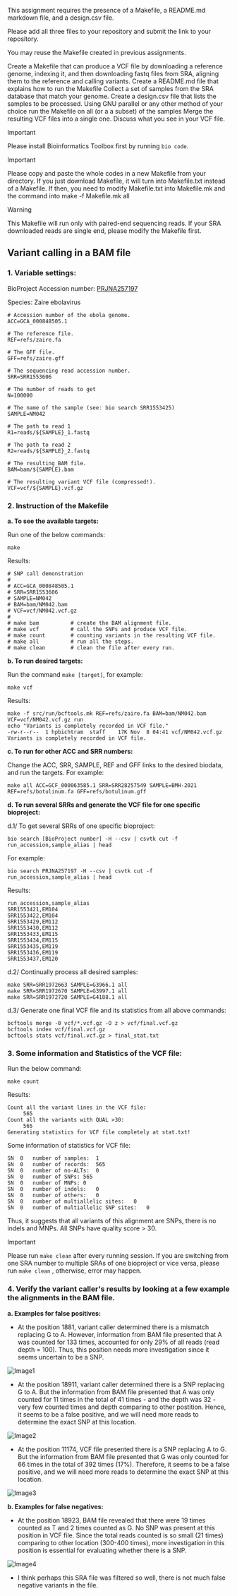 This assignment requires the presence of a Makefile, a README.md markdown file, and a design.csv file.

Please add all three files to your repository and submit the link to your repository.

You may reuse the Makefile created in previous assignments.

Create a Makefile that can produce a VCF file by downloading a reference genome, indexing it, and then downloading fastq files from SRA, aligning them to the reference and calling variants.
Create a README.md file that explains how to run the Makefile
Collect a set of samples from the SRA database that match your genome.
Create a design.csv file that lists the samples to be processed.
Using GNU parallel or any other method of your choice run the Makefile on all (or a a subset) of the samples
Merge the resulting VCF files into a single one.
Discuss what you see in your VCF file.

> [!IMPORTANT]  
> Please install Bioinformatics Toolbox first by running `bio code`.

> [!IMPORTANT]
> Please copy and paste the whole codes in a new Makefile from your directory. If you just download Makefile, it will turn into Makefile.txt instead of a Makefile. If then, you need to modify Makefile.txt into Makefile.mk and the command into make -f Makefile.mk all

> [!WARNING]  
> This Makefile will run only with paired-end sequencing reads. If your SRA downloaded reads are single end, please modify the Makefile first.

## Variant calling in a BAM file

### 1. Variable settings:

BioProject Accession number: [PRJNA257197](https://www.ncbi.nlm.nih.gov/bioproject/PRJNA257197/)

Species: Zaire ebolavirus

```
# Accession number of the ebola genome.
ACC=GCA_000848505.1

# The reference file.
REF=refs/zaire.fa

# The GFF file.
GFF=refs/zaire.gff

# The sequencing read accession number.
SRR=SRR1553606

# The number of reads to get
N=100000

# The name of the sample (see: bio search SRR1553425)
SAMPLE=NM042

# The path to read 1
R1=reads/${SAMPLE}_1.fastq

# The path to read 2
R2=reads/${SAMPLE}_2.fastq

# The resulting BAM file.
BAM=bam/${SAMPLE}.bam

# The resulting variant VCF file (compressed!).
VCF=vcf/${SAMPLE}.vcf.gz
```

### 2. Instruction of the Makefile

**a. To see the available targets:**

Run one of the below commands:

```
make
```

Results:

```
# SNP call demonstration
#
# ACC=GCA_000848505.1
# SRR=SRR1553606
# SAMPLE=NM042
# BAM=bam/NM042.bam
# VCF=vcf/NM042.vcf.gz
#
# make bam          # create the BAM alignment file.
# make vcf          # call the SNPs and produce VCF file.
# make count        # counting variants in the resulting VCF file.
# make all          # run all the steps.
# make clean        # clean the file after every run.
```

**b. To run desired targets:**

Run the command `make [target]`, for example:

```
make vcf
```

Results:

```
make -f src/run/bcftools.mk REF=refs/zaire.fa BAM=bam/NM042.bam VCF=vcf/NM042.vcf.gz run
echo "Variants is completely recorded in VCF file."
-rw-r--r--  1 hpbichtram  staff    17K Nov  8 04:41 vcf/NM042.vcf.gz
Variants is completely recorded in VCF file.
```

**c. To run for other ACC and SRR numbers:**

Change the ACC, SRR, SAMPLE, REF and GFF links to the desired biodata, and run the targets. For example:

```
make all ACC=GCF_000063585.1 SRR=SRR28257549 SAMPLE=BMH-2021 REF=refs/botulinum.fa GFF=refs/botulinum.gff
```

**d. To run several SRRs and generate the VCF file for one specific bioproject:**

d.1/ To get several SRRs of one specific bioproject:

```
bio search [BioProject number] -H --csv | csvtk cut -f run_accession,sample_alias | head
```

For example:

```
bio search PRJNA257197 -H --csv | csvtk cut -f run_accession,sample_alias | head
```

Results:

```
run_accession,sample_alias
SRR1553421,EM104
SRR1553422,EM104
SRR1553429,EM112
SRR1553430,EM112
SRR1553433,EM115
SRR1553434,EM115
SRR1553435,EM119
SRR1553436,EM119
SRR1553437,EM120
```

d.2/ Continually process all desired samples:

```
make SRR=SRR1972663 SAMPLE=G3966.1 all
make SRR=SRR1972670 SAMPLE=G3997.1 all
make SRR=SRR1972720 SAMPLE=G4188.1 all
```

d.3/ Generate one final VCF file and its statistics from all above commands:

```
bcftools merge -0 vcf/*.vcf.gz -O z > vcf/final.vcf.gz
bcftools index vcf/final.vcf.gz
bcftools stats vcf/final.vcf.gz > final_stat.txt
```

### 3. Some information and Statistics of the VCF file:

Run the below command:

```
make count
```

Results:

```
Count all the variant lines in the VCF file:
     565
Count all the variants with QUAL >30:
     565
Generating statistics for VCF file completely at stat.txt!
```

Some information of statistics for VCF file:

```
SN	0	number of samples:	1
SN	0	number of records:	565
SN	0	number of no-ALTs:	0
SN	0	number of SNPs:	565
SN	0	number of MNPs:	0
SN	0	number of indels:	0
SN	0	number of others:	0
SN	0	number of multiallelic sites:	0
SN	0	number of multiallelic SNP sites:	0
```

Thus, it suggests that all variants of this alignment are SNPs, there is no indels and MNPs. All SNPs have quality score > 30.

> [!IMPORTANT]  
> Please run `make clean` after every running session. If you are switching from one SRA number to multiple SRAs of one bioproject or vice versa, please run `make clean` , otherwise, error may happen.

### 4. Verify the variant caller's results by looking at a few example the alignments in the BAM file.

**a. Examples for false positives:**

- At the position 1881, variant caller determined there is a mismatch replacing G to A. However, information from BAM file presented that A was counted for 133 times, accounted for only 29% of all reads (read depth = 100). Thus, this position needs more investigation since it seems uncertain to be a SNP.
  
![Image1](https://github.com/nhokchihiro/appbio24-tramha/blob/main/Week10/Images/Image%201.png)

- At the position 18911, variant caller determined there is a SNP replacing G to A. But the information from BAM file presented that A was only counted for 11 times in the total of 41 times - and the depth was 32 - very few counted times and depth comparing to other postition. Hence, it seems to be a false positive, and we will need more reads to determine the exact SNP at this location.

![Image2](https://github.com/nhokchihiro/appbio24-tramha/blob/main/Week10/Images/Image%202.png)

- At the position 11174, VCF file presented there is a SNP replacing A to G. But the information from BAM file presented that G was only counted for 66 times in the total of 392 times (17%). Therefore, it seems to be a false positive, and we will need more reads to determine the exact SNP at this location.

![Image3](https://github.com/nhokchihiro/appbio24-tramha/blob/main/Week10/Images/Image%204.png)

**b. Examples for false negatives:**

- At the position 18923, BAM file revealed that there were 19 times counted as T and 2 times counted as G. No SNP was present at this position in VCF file. Since the total reads counted is so small (21 times) comparing to other location (300-400 times), more investigation in this position is essential for evaluating whether there is a SNP.

![Image4](https://github.com/nhokchihiro/appbio24-tramha/blob/main/Week10/Images/Image%203.png)

- I think perhaps this SRA file was filtered so well, there is not much false negative variants in the file.
